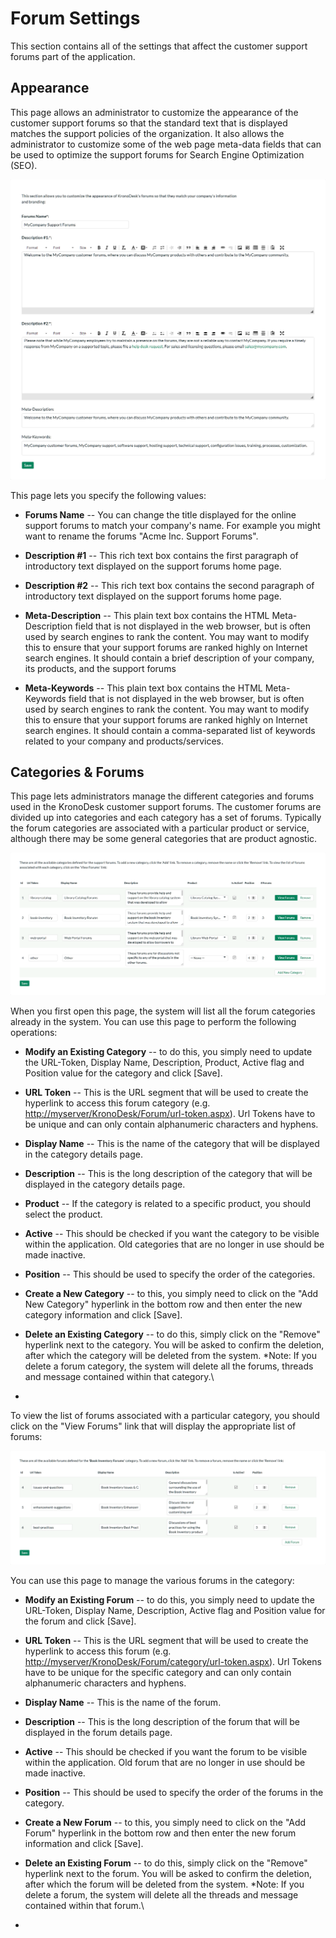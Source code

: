 # Forum Settings

This section contains all of the settings that affect the customer
support forums part of the application.

## Appearance

This page allows an administrator to customize the appearance of the
customer support forums so that the standard text that is displayed
matches the support policies of the organization. It also allows the
administrator to customize some of the web page meta-data fields that
can be used to optimize the support forums for Search Engine
Optimization (SEO).

![](img/Forum_Settings_44.png)




This page lets you specify the following values:

-   **Forums Name** -- You can change the title displayed for the online
support forums to match your company's name. For example you might
want to rename the forums "Acme Inc. Support Forums".

-   **Description \#1** -- This rich text box contains the first
paragraph of introductory text displayed on the support forums home
page.

-   **Description \#2** -- This rich text box contains the second
paragraph of introductory text displayed on the support forums home
page.

-   **Meta-Description** -- This plain text box contains the HTML
Meta-Description field that is not displayed in the web browser, but
is often used by search engines to rank the content. You may want to
modify this to ensure that your support forums are ranked highly on
Internet search engines. It should contain a brief description of
your company, its products, and the support forums

-   **Meta-Keywords** -- This plain text box contains the HTML
Meta-Keywords field that is not displayed in the web browser, but is
often used by search engines to rank the content. You may want to
modify this to ensure that your support forums are ranked highly on
Internet search engines. It should contain a comma-separated list of
keywords related to your company and products/services.

## Categories & Forums

This page lets administrators manage the different categories and forums
used in the KronoDesk customer support forums. The customer forums are
divided up into categories and each category has a set of forums.
Typically the forum categories are associated with a particular product
or service, although there may be some general categories that are
product agnostic.

![](img/Forum_Settings_45.png)




When you first open this page, the system will list all the forum
categories already in the system. You can use this page to perform the
following operations:

-   **Modify an Existing Category** -- to do this, you simply need to
update the URL-Token, Display Name, Description, Product, Active
flag and Position value for the category and click \[Save\].

-   **URL Token** -- This is the URL segment that will be used to
create the hyperlink to access this forum category (e.g.
<http://myserver/KronoDesk/Forum/url-token.aspx>). Url Tokens
have to be unique and can only contain alphanumeric characters
and hyphens.

-   **Display Name** -- This is the name of the category that will
be displayed in the category details page.

-   **Description** -- This is the long description of the category
that will be displayed in the category details page.

-   **Product** -- If the category is related to a specific product,
you should select the product.

-   **Active** -- This should be checked if you want the category to
be visible within the application. Old categories that are no
longer in use should be made inactive.

-   **Position** -- This should be used to specify the order of the
categories.

-   **Create a New Category** -- to this, you simply need to click on
the "Add New Category" hyperlink in the bottom row and then enter
the new category information and click \[Save\].

-   **Delete an Existing Category** -- to do this, simply click on the
"Remove" hyperlink next to the category. You will be asked to
confirm the deletion, after which the category will be deleted from
the system. *Note: If you delete a forum category, the system will
delete all the forums, threads and message contained within that
category.\
*

To view the list of forums associated with a particular category, you
should click on the "View Forums" link that will display the appropriate
list of forums:

![](img/Forum_Settings_46.png)




You can use this page to manage the various forums in the category:

-   **Modify an Existing Forum** -- to do this, you simply need to
update the URL-Token, Display Name, Description, Active flag and
Position value for the forum and click \[Save\].

-   **URL Token** -- This is the URL segment that will be used to
create the hyperlink to access this forum (e.g.
<http://myserver/KronoDesk/Forum/category/url-token.aspx>). Url
Tokens have to be unique for the specific category and can only
contain alphanumeric characters and hyphens.

-   **Display Name** -- This is the name of the forum.

-   **Description** -- This is the long description of the forum
that will be displayed in the forum details page.

-   **Active** -- This should be checked if you want the forum to be
visible within the application. Old forum that are no longer in
use should be made inactive.

-   **Position** -- This should be used to specify the order of the
forums in the category.

-   **Create a New Forum** -- to this, you simply need to click on the
"Add Forum" hyperlink in the bottom row and then enter the new forum
information and click \[Save\].

-   **Delete an Existing Forum** -- to do this, simply click on the
"Remove" hyperlink next to the forum. You will be asked to confirm
the deletion, after which the forum will be deleted from the system.
*Note: If you delete a forum, the system will delete all the threads
and message contained within that forum.\
*

